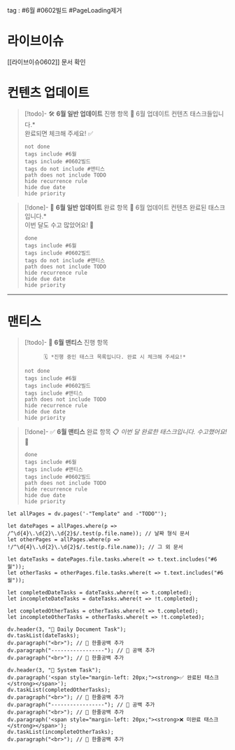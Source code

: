 
tag : #6월  #0602빌드    #PageLoading제거



# 라이브이슈


[[라이브이슈0602]] 문서 확인

# 컨텐츠 업데이트

> [!todo]- 🛠️ **6월 일반 업데이트** 진행 항목
> 		📌 6월 업데이트 컨텐츠 태스크들입니다.*  
> 		완료되면 체크해 주세요! ✅
>
> ```tasks
> not done
> tags include #6월 
> tags include #0602빌드   
> tags do not include #맨티스    
> path does not include TODO
> hide recurrence rule
> hide due date
> hide priority
> ```


> [!done]- 🎯 **6월 일반 업데이트** 완료 항목
> 		🥳 6월 업데이트 컨텐츠 완료된 태스크입니다.*  
> 		이번 달도 수고 많았어요! 💖
>
> ```tasks
> done
> tags include #6월   
> tags include #0602빌드    
> tags do not include #맨티스     
> path does not include TODO
> hide recurrence rule
> hide due date
> hide priority
> ```


-----------------------------------


# 맨티스

> [!todo]- 🔧 **6월 맨티스** 진행 항목
> 
>           🗓️ *진행 중인 태스크 목록입니다. 완료 시 체크해 주세요!*
>
> ```tasks
> not done
> tags include #6월 
> tags include #0602빌드 
> tags include #맨티스
> path does not include TODO
> hide recurrence rule
> hide due date
> hide priority
> ```


> [!done]- ✅ **6월 맨티스** 완료 항목
>           📋 *이번 달 완료한 태스크입니다. 수고했어요!* 🙌  
>
> ```tasks
> done
> tags include #6월  
> tags include #맨티스 
> tags include #0602빌드 
> path does not include TODO
> hide recurrence rule
> hide due date
> hide priority
> ```







```dataviewjs 
let allPages = dv.pages('-"Template" and -"TODO"');

let datePages = allPages.where(p => /^\d{4}\.\d{2}\.\d{2}$/.test(p.file.name)); // 날짜 형식 문서
let otherPages = allPages.where(p => !/^\d{4}\.\d{2}\.\d{2}$/.test(p.file.name)); // 그 외 문서

let dateTasks = datePages.file.tasks.where(t => t.text.includes("#6월"));
let otherTasks = otherPages.file.tasks.where(t => t.text.includes("#6월"));

let completedDateTasks = dateTasks.where(t => t.completed);
let incompleteDateTasks = dateTasks.where(t => !t.completed);

let completedOtherTasks = otherTasks.where(t => t.completed);
let incompleteOtherTasks = otherTasks.where(t => !t.completed);

dv.header(3, "📅 Daily Document Task");
dv.taskList(dateTasks);
dv.paragraph("<br>"); // 🔹 한줄공백 추가
dv.paragraph("-----------------"); // 🔹 공백 추가
dv.paragraph("<br>"); // 🔹 한줄공백 추가

dv.header(3, "📄 System Task");
dv.paragraph('<span style="margin-left: 20px;"><strong>✅ 완료된 태스크</strong></span>');
dv.taskList(completedOtherTasks);
dv.paragraph("<br>"); // 🔹 한줄공백 추가
dv.paragraph("-----------------"); // 🔹 공백 추가
dv.paragraph("<br>"); // 🔹 한줄공백 추가
dv.paragraph('<span style="margin-left: 20px;"><strong>❌ 미완료 태스크</strong></span>');
dv.taskList(incompleteOtherTasks);
dv.paragraph("<br>"); // 🔹 한줄공백 추가


```



